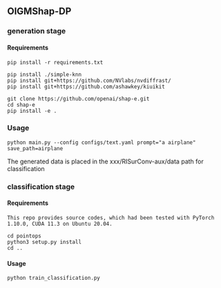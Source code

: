 ## OIGMShap-DP
### generation stage

#### Requirements
```
pip install -r requirements.txt

pip install ./simple-knn
pip install git+https://github.com/NVlabs/nvdiffrast/
pip install git+https://github.com/ashawkey/kiuikit

git clone https://github.com/openai/shap-e.git
cd shap-e
pip install -e .
```
### Usage
```
python main.py --config configs/text.yaml prompt="a airplane" save_path=airplane
```

The generated data is placed in the xxx/RISurConv-aux/data path for classification

### classification stage
#### Requirements
```
This repo provides source codes, which had been tested with PyTorch 1.10.0, CUDA 11.3 on Ubuntu 20.04.

cd pointops
python3 setup.py install
cd ..
```
#### Usage
```
python train_classification.py 
```
